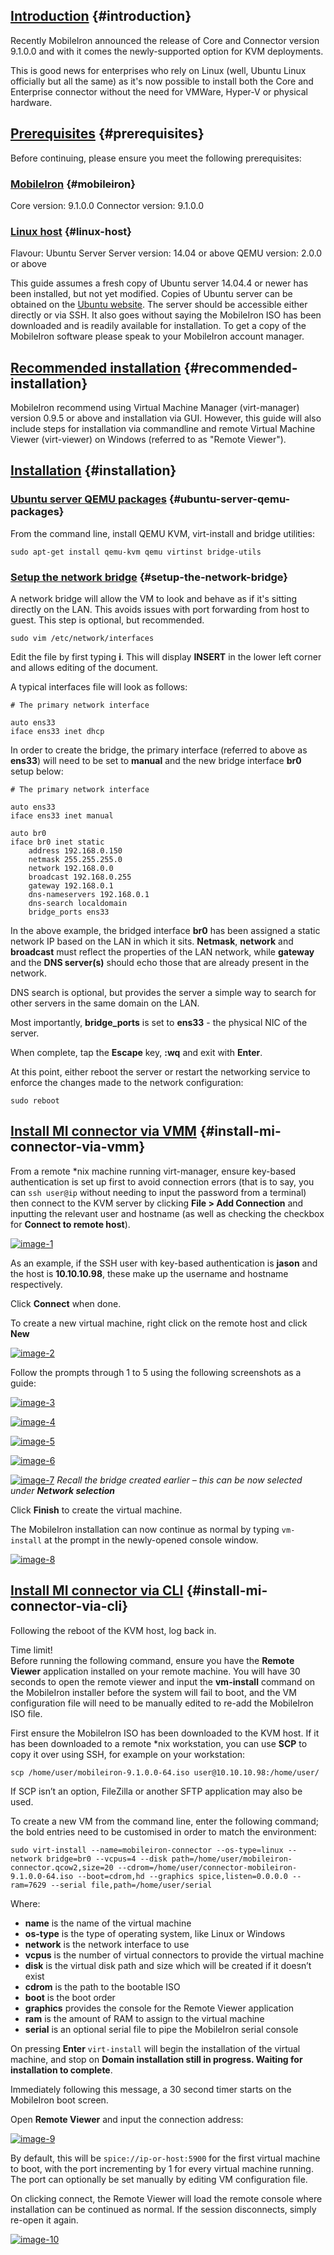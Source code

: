 <!---
title: "Deploying MobileIron 9.1+ on KVM"
date: "2017-04-05"
--->

## [Introduction](#introduction) {#introduction}

Recently MobileIron announced the release of Core and Connector version 9.1.0.0 and with it comes the newly-supported option for KVM deployments.

This is good news for enterprises who rely on Linux (well, Ubuntu Linux officially but all the same) as it's now possible to install both the Core and Enterprise connector without the need for VMWare, Hyper-V or physical hardware.

## [Prerequisites](#prerequisites) {#prerequisites}

Before continuing, please ensure you meet the following prerequisites:

### [MobileIron](#mobileiron) {#mobileiron}

Core version: 9.1.0.0 Connector version: 9.1.0.0

### [Linux host](#linux-host) {#linux-host}

Flavour: Ubuntu Server Server version: 14.04 or above QEMU version: 2.0.0 or above

This guide assumes a fresh copy of Ubuntu server 14.04.4 or newer has been installed, but not yet modified. Copies of Ubuntu server can be obtained on the [Ubuntu website](http://ubuntu.com/server). The server should be accessible either directly or via SSH. It also goes without saying the MobileIron ISO has been downloaded and is readily available for installation. To get a copy of the MobileIron software please speak to your MobileIron account manager.

## [Recommended installation](#recommended-installation) {#recommended-installation}

MobileIron recommend using Virtual Machine Manager (virt-manager) version 0.9.5 or above and installation via GUI. However, this guide will also include steps for installation via commandline and remote Virtual Machine Viewer (virt-viewer) on Windows (referred to as "Remote Viewer").

## [Installation](#installation) {#installation}

### [Ubuntu server QEMU packages](#ubuntu-server-qemu-packages) {#ubuntu-server-qemu-packages}

From the command line, install QEMU KVM, virt-install and bridge utilities:

`sudo apt-get install qemu-kvm qemu virtinst bridge-utils`

### [Setup the network bridge](#setup-the-network-bridge) {#setup-the-network-bridge}

A network bridge will allow the VM to look and behave as if it's sitting directly on the LAN. This avoids issues with port forwarding from host to guest. This step is optional, but recommended.

`sudo vim /etc/network/interfaces`

Edit the file by first typing **i**. This will display **INSERT** in the lower left corner and allows editing of the document.

A typical interfaces file will look as follows:

```
# The primary network interface

auto ens33
iface ens33 inet dhcp
```

In order to create the bridge, the primary interface (referred to above as **ens33**) will need to be set to **manual** and the new bridge interface **br0** setup below:

```
# The primary network interface

auto ens33
iface ens33 inet manual

auto br0
iface br0 inet static
    address 192.168.0.150
    netmask 255.255.255.0
    network 192.168.0.0
    broadcast 192.168.0.255
    gateway 192.168.0.1
    dns-nameservers 192.168.0.1
    dns-search localdomain
    bridge_ports ens33
```

In the above example, the bridged interface **br0** has been assigned a static network IP based on the LAN in which it sits. **Netmask**, **network** and **broadcast** must reflect the properties of the LAN network, while **gateway** and the **DNS server(s)** should echo those that are already present in the network.

DNS search is optional, but provides the server a simple way to search for other servers in the same domain on the LAN.

Most importantly, **bridge\_ports** is set to **ens33** - the physical NIC of the server.

When complete, tap the **Escape** key, **:wq** and exit with **Enter**.

At this point, either reboot the server or restart the networking service to enforce the changes made to the network configuration:

`sudo reboot`

## [Install MI connector via VMM](#install-mi-connector-via-vmm) {#install-mi-connector-via-vmm}

From a remote \*nix machine running virt-manager, ensure key-based authentication is set up first to avoid connection errors (that is to say, you can `ssh user@ip` without needing to input the password from a terminal) then connect to the KVM server by clicking **File > Add Connection** and inputting the relevant user and hostname (as well as checking the checkbox for **Connect to remote host**).

[![image-1](/wp-content/uploads/2016/10/image-1.png)](/wp-content/uploads/2016/10/image-1.png)

As an example, if the SSH user with key-based authentication is **jason** and the host is **10.10.10.98**, these make up the username and hostname respectively.

Click **Connect** when done.

To create a new virtual machine, right click on the remote host and click **New**

[![image-2](/wp-content/uploads/2016/10/image-2.png)](/wp-content/uploads/2016/10/image-2.png)

Follow the prompts through 1 to 5 using the following screenshots as a guide:

[![image-3](/wp-content/uploads/2016/10/image-3.png)](/wp-content/uploads/2016/10/image-3.png)

[![image-4](/wp-content/uploads/2016/10/image-4.png)](/wp-content/uploads/2016/10/image-4.png)

[![image-5](/wp-content/uploads/2016/10/image-5.png)](/wp-content/uploads/2016/10/image-5.png)

[![image-6](/wp-content/uploads/2016/10/image-6.png)](/wp-content/uploads/2016/10/image-6.png)

[![image-7](/wp-content/uploads/2016/10/image-7.png)](/wp-content/uploads/2016/10/image-7.png) _Recall the bridge created earlier – this can be now selected under **Network selection**_

Click **Finish** to create the virtual machine.

The MobileIron installation can now continue as normal by typing `vm-install` at the prompt in the newly-opened console window.

[![image-8](/wp-content/uploads/2016/10/image-8.png)](/wp-content/uploads/2016/10/image-8.png)

## [Install MI connector via CLI](#install-mi-connector-via-cli) {#install-mi-connector-via-cli}

Following the reboot of the KVM host, log back in.

<div class="callout callout-danger">
	<div class="callout-heading">Time limit!</div>
	Before running the following command, ensure you have the <b>Remote Viewer</b> application installed on your remote machine. You will have 30 seconds to open the remote viewer and input the <b>vm-install</b> command on the MobileIron installer before the system will fail to boot, and the VM configuration file will need to be manually edited to re-add the MobileIron ISO file.
</div>

First ensure the MobileIron ISO has been downloaded to the KVM host. If it has been downloaded to a remote \*nix workstation, you can use **SCP** to copy it over using SSH, for example on your workstation:

`scp /home/user/mobileiron-9.1.0.0-64.iso user@10.10.10.98:/home/user/`

If SCP isn’t an option, FileZilla or another SFTP application may also be used.

To create a new VM from the command line, enter the following command; the bold entries need to be customised in order to match the environment:

```
sudo virt-install --name=mobileiron-connector --os-type=linux --network bridge=br0 --vcpus=4 --disk path=/home/user/mobileiron-connector.qcow2,size=20 --cdrom=/home/user/connector-mobileiron-9.1.0.0-64.iso --boot=cdrom,hd --graphics spice,listen=0.0.0.0 --ram=7629 --serial file,path=/home/user/serial
```

Where:

- **name** is the name of the virtual machine
- **os-type** is the type of operating system, like Linux or Windows
- **network** is the network interface to use
- **vcpus** is the number of virtual connectors to provide the virtual machine
- **disk** is the virtual disk path and size which will be created if it doesn’t exist
- **cdrom** is the path to the bootable ISO
- **boot** is the boot order
- **graphics** provides the console for the Remote Viewer application
- **ram** is the amount of RAM to assign to the virtual machine
- **serial** is an optional serial file to pipe the MobileIron serial console

On pressing **Enter** `virt-install` will begin the installation of the virtual machine, and stop on **Domain installation still in progress. Waiting for installation to complete**.

Immediately following this message, a 30 second timer starts on the MobileIron boot screen.

Open **Remote Viewer** and input the connection address:

[![image-9](/wp-content/uploads/2016/10/image-9.png)](/wp-content/uploads/2016/10/image-9.png)

By default, this will be `spice://ip-or-host:5900` for the first virtual machine to boot, with the port incrementing by 1 for every virtual machine running. The port can optionally be set manually by editing VM configuration file.

On clicking connect, the Remote Viewer will load the remote console where installation can be continued as normal. If the session disconnects, simply re-open it again.

[![image-10](/wp-content/uploads/2016/10/image-10.png)](/wp-content/uploads/2016/10/image-10.png)
